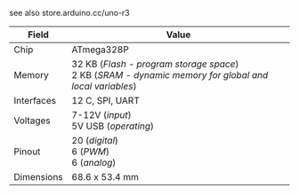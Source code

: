 see also store.arduino.cc/uno-r3

|Field | Value
---|---
|Chip|ATmega328P
|Memory|32 KB (*Flash - program storage space*)<br/>2 KB (*SRAM - dynamic memory for global and local variables*)|1 KB (*EEPROM*)
|Interfaces| 12 C, SPI, UART
|Voltages|7-12V (*input*)<br/>5V USB (*operating*)
|Pinout|20 (*digital*)<br/>6 (*PWM*)<br/>6 (*analog*)
|Dimensions|68.6 x 53.4 mm
